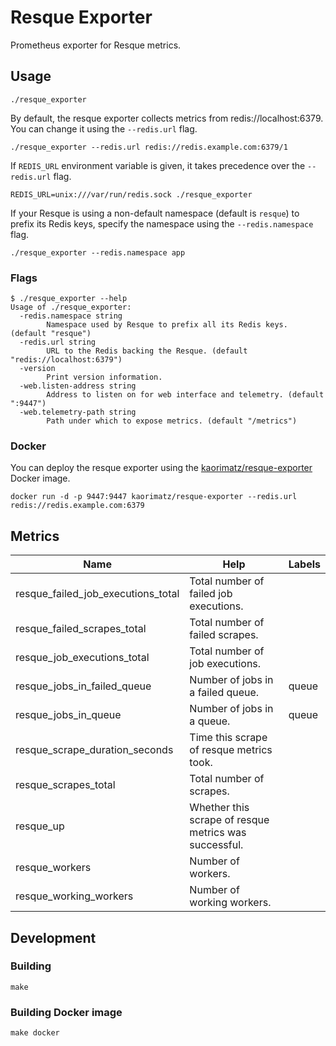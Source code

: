 # Resque Exporter

Prometheus exporter for Resque metrics.

## Usage

    ./resque_exporter

By default, the resque exporter collects metrics from redis://localhost:6379. You can change it using the `--redis.url` flag.

    ./resque_exporter --redis.url redis://redis.example.com:6379/1

If `REDIS_URL` environment variable is given, it takes precedence over the `--redis.url` flag.

    REDIS_URL=unix:///var/run/redis.sock ./resque_exporter

If your Resque is using a non-default namespace (default is `resque`) to prefix its Redis keys, specify the namespace using the `--redis.namespace` flag.

    ./resque_exporter --redis.namespace app

### Flags

    $ ./resque_exporter --help
    Usage of ./resque_exporter:
      -redis.namespace string
            Namespace used by Resque to prefix all its Redis keys. (default "resque")
      -redis.url string
            URL to the Redis backing the Resque. (default "redis://localhost:6379")
      -version
            Print version information.
      -web.listen-address string
            Address to listen on for web interface and telemetry. (default ":9447")
      -web.telemetry-path string
            Path under which to expose metrics. (default "/metrics")

### Docker

You can deploy the resque exporter using the [kaorimatz/resque-exporter](https://hub.docker.com/r/kaorimatz/resque-exporter/) Docker image.

    docker run -d -p 9447:9447 kaorimatz/resque-exporter --redis.url redis://redis.example.com:6379

## Metrics

| Name | Help | Labels |
| -- | -- | -- |
| resque\_failed\_job\_executions\_total | Total number of failed job executions. | |
| resque\_failed\_scrapes\_total | Total number of failed scrapes. | |
| resque\_job\_executions\_total | Total number of job executions. | |
| resque\_jobs\_in\_failed\_queue | Number of jobs in a failed queue. | queue |
| resque\_jobs\_in\_queue | Number of jobs in a queue. | queue |
| resque\_scrape\_duration\_seconds | Time this scrape of resque metrics took. | |
| resque\_scrapes\_total | Total number of scrapes. | |
| resque\_up | Whether this scrape of resque metrics was successful. | |
| resque\_workers | Number of workers. | |
| resque\_working\_workers | Number of working workers. | |

## Development

### Building

    make

### Building Docker image

    make docker

